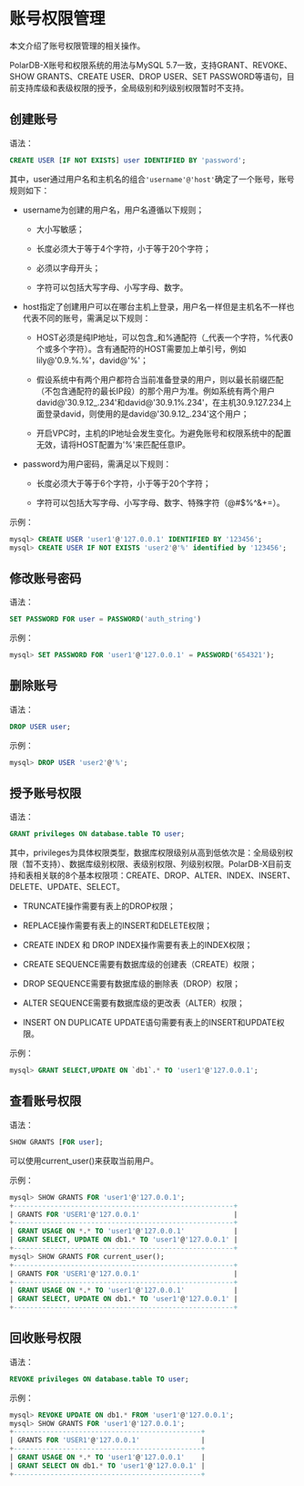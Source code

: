 账号权限管理 
===========================

本文介绍了账号权限管理的相关操作。

PolarDB-X账号和权限系统的用法与MySQL 5.7一致，支持GRANT、REVOKE、SHOW GRANTS、CREATE USER、DROP USER、SET PASSWORD等语句，目前支持库级和表级权限的授予，全局级别和列级别权限暂时不支持。

创建账号 
-------------------------

语法：

```sql
CREATE USER [IF NOT EXISTS] user IDENTIFIED BY 'password';
```



其中，user通过用户名和主机名的组合`'username'@'host'`确定了一个账号，账号规则如下：

* username为创建的用户名，用户名遵循以下规则；
  * 大小写敏感；
  
  * 长度必须大于等于4个字符，小于等于20个字符；
  
  * 必须以字母开头；
  
  * 字符可以包括大写字母、小写字母、数字。
  

  

* host指定了创建用户可以在哪台主机上登录，用户名一样但是主机名不一样也代表不同的账号，需满足以下规则：
  * HOST必须是纯IP地址，可以包含_和%通配符（_代表一个字符，%代表0个或多个字符）。含有通配符的HOST需要加上单引号，例如lily@'0.9.%.%'，david@'%'；
  
  * 假设系统中有两个用户都符合当前准备登录的用户，则以最长前缀匹配（不包含通配符的最长IP段）的那个用户为准。例如系统有两个用户david@'30.9.12_.234'和david@'30.9.1%.234'，在主机30.9.127.234上面登录david，则使用的是david@'30.9.12_.234'这个用户；
  
  * 开启VPC时，主机的IP地址会发生变化。为避免账号和权限系统中的配置无效，请将HOST配置为'%'来匹配任意IP。
  

  

* password为用户密码，需满足以下规则：
  * 长度必须大于等于6个字符，小于等于20个字符；
  
  * 字符可以包括大写字母、小写字母、数字、特殊字符（@#$%\^\&+=）。
  

  




示例：

```sql
mysql> CREATE USER 'user1'@'127.0.0.1' IDENTIFIED BY '123456';
mysql> CREATE USER IF NOT EXISTS 'user2'@'%' identified by '123456';
```



修改账号密码 
---------------------------

语法：

```sql
SET PASSWORD FOR user = PASSWORD('auth_string')
```



示例：

```sql
mysql> SET PASSWORD FOR 'user1'@'127.0.0.1' = PASSWORD('654321');
```



删除账号 
-------------------------

语法：

```sql
DROP USER user;
```



示例：

```sql
mysql> DROP USER 'user2'@'%';
```



授予账号权限 
---------------------------

语法：

```sql
GRANT privileges ON database.table TO user;
```



其中，privileges为具体权限类型，数据库权限级别从高到低依次是：全局级别权限（暂不支持）、数据库级别权限、表级别权限、列级别权限。PolarDB-X目前支持和表相关联的8个基本权限项：CREATE、DROP、ALTER、INDEX、INSERT、DELETE、UPDATE、SELECT。

* TRUNCATE操作需要有表上的DROP权限；

* REPLACE操作需要有表上的INSERT和DELETE权限；

* CREATE INDEX 和 DROP INDEX操作需要有表上的INDEX权限；

* CREATE SEQUENCE需要有数据库级的创建表（CREATE）权限；

* DROP SEQUENCE需要有数据库级的删除表（DROP）权限；

* ALTER SEQUENCE需要有数据库级的更改表（ALTER）权限；

* INSERT ON DUPLICATE UPDATE语句需要有表上的INSERT和UPDATE权限。




示例：

```sql
mysql> GRANT SELECT,UPDATE ON `db1`.* TO 'user1'@'127.0.0.1';
```



查看账号权限 
---------------------------

语法：

```sql
SHOW GRANTS [FOR user];
```



可以使用current_user()来获取当前用户。

示例：

```sql
mysql> SHOW GRANTS FOR 'user1'@'127.0.0.1';
+------------------------------------------------------+
| GRANTS FOR 'USER1'@'127.0.0.1'                       |
+------------------------------------------------------+
| GRANT USAGE ON *.* TO 'user1'@'127.0.0.1'            |
| GRANT SELECT, UPDATE ON db1.* TO 'user1'@'127.0.0.1' |
+------------------------------------------------------+
mysql> SHOW GRANTS FOR current_user();
+------------------------------------------------------+
| GRANTS FOR 'USER1'@'127.0.0.1'                       |
+------------------------------------------------------+
| GRANT USAGE ON *.* TO 'user1'@'127.0.0.1'            |
| GRANT SELECT, UPDATE ON db1.* TO 'user1'@'127.0.0.1' |
+------------------------------------------------------+
```



回收账号权限 
---------------------------

语法：

```sql
REVOKE privileges ON database.table TO user;
```



示例：

```sql
mysql> REVOKE UPDATE ON db1.* FROM 'user1'@'127.0.0.1';
mysql> SHOW GRANTS FOR 'user1'@'127.0.0.1';
+----------------------------------------------+
| GRANTS FOR 'USER1'@'127.0.0.1'               |
+----------------------------------------------+
| GRANT USAGE ON *.* TO 'user1'@'127.0.0.1'    |
| GRANT SELECT ON db1.* TO 'user1'@'127.0.0.1' |
+----------------------------------------------+
```


